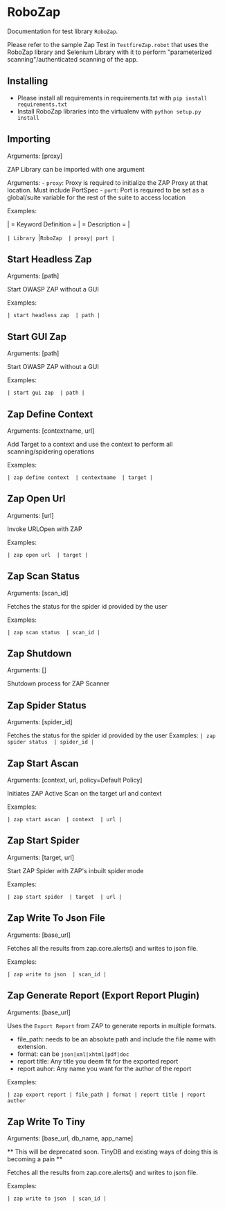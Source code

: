 RoboZap
=======
Documentation for test library ``RoboZap``.

Please refer to the sample Zap Test in ``TestfireZap.robot`` that uses the RoboZap library and Selenium Library with it to perform "parameterized scanning"/authenticated scanning of the app. 

Installing
----------
- Please install all requirements in requirements.txt with `pip install requirements.txt`
- Install RoboZap libraries into the virtualenv with `python setup.py install`

Importing
---------
Arguments:  [proxy]

ZAP Library can be imported with one argument

Arguments:
    - ``proxy``: Proxy is required to initialize the ZAP Proxy at that location. Must include PortSpec
    - ``port``: Port is required to be set as a global/suite variable for the rest of the suite to access
location


Examples:

| = Keyword Definition =  | = Description =  |

`| Library `|` RoboZap  | proxy| port | `

Start Headless Zap
------------------
Arguments:  [path]

Start OWASP ZAP without a GUI

Examples:

`| start headless zap  | path |`

Start GUI Zap
------------------
Arguments:  [path]

Start OWASP ZAP without a GUI

Examples:

`| start gui zap  | path |`

Zap Define Context
------------------
Arguments:  [contextname, url]

Add Target to a context and use the context to perform all scanning/spidering
operations

Examples:

`| zap define context  | contextname  | target |`

Zap Open Url
------------
Arguments:  [url]

Invoke URLOpen with ZAP

Examples:

`| zap open url  | target |`

Zap Scan Status
---------------
Arguments:  [scan_id]

Fetches the status for the spider id provided by the user

Examples:

`| zap scan status  | scan_id |`

Zap Shutdown
------------
Arguments:  []

Shutdown process for ZAP Scanner

Zap Spider Status
-----------------
Arguments:  [spider_id]

Fetches the status for the spider id provided by the user
Examples:
`| zap spider status  | spider_id |`

Zap Start Ascan
---------------
Arguments:  [context, url, policy=Default Policy]

Initiates ZAP Active Scan on the target url and context

Examples:

`| zap start ascan  | context  | url |`

Zap Start Spider
----------------
Arguments:  [target, url]

Start ZAP Spider with ZAP's inbuilt spider mode

Examples:

`| zap start spider  | target  | url |`

Zap Write To Json File
----------------------
Arguments:  [base_url]

Fetches all the results from zap.core.alerts() and writes to json file.

Examples:

`| zap write to json  | scan_id |`


Zap Generate Report  (Export Report Plugin)
----------------------
Arguments:  [base_url]

Uses the `Export Report` from ZAP to generate reports in multiple formats.
- file_path: needs to be an absolute path and include the file name with extension. 
- format: can be `json|xml|xhtml|pdf|doc`
- report title: Any title you deem fit for the exported report
- report auhor: Any name you want for the author of the report

Examples:

`| zap export report | file_path | format | report title | report author`


Zap Write To Tiny
-----------------
Arguments:  [base_url, db_name, app_name]

** This will be deprecated soon. TinyDB and existing ways of doing this is becoming a pain **

Fetches all the results from zap.core.alerts() and writes to json file.

Examples:

`| zap write to json  | scan_id |`